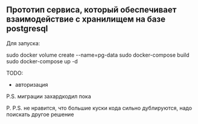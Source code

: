 ## Прототип сервиса, который обеспечивает взаимодействие с хранилищем на базе postgresql

Для запуска:

sudo docker volume create --name=pg-data
sudo docker-compose build
sudo docker-compose up -d

TODO:
- авторизация

P.S. миграции захардкодил пока

P. P.S. не нравится, что большие куски кода сильно дублируются, надо поискать другое решение